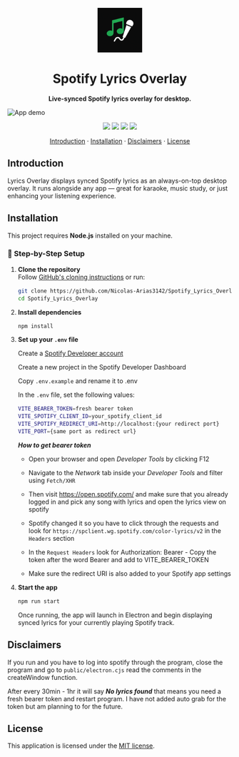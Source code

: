 <p align="center">
  <img src="./src/assets/icon.png" width="100" alt="Lyrics Overlay logo" />
</p>

<h1 align="center">Spotify Lyrics Overlay</h1>
<p align="center"><strong>Live-synced Spotify lyrics overlay for desktop.</strong></p>

![App demo](./demo.gif)

<p align="center">
  <img src="https://img.shields.io/badge/status-beta-yellow" />
  <img src="https://img.shields.io/badge/license-MIT-green" />
  <img src="https://img.shields.io/badge/electron-%5E28.0.0-blue" />
  <img src="https://img.shields.io/badge/react-%5E18.0.0-blue" />
</p>

<p align="center">
  <a href="#introduction">Introduction</a> · 
  <a href="#installation">Installation</a> · 
  <a href="#disclaimers">Disclaimers</a> · 
  <a href="#license">License</a> 
</p>

## Introduction

Lyrics Overlay displays synced Spotify lyrics as an always-on-top desktop overlay. It runs alongside any app — great for karaoke, music study, or just enhancing your listening experience.

## Installation

This project requires **Node.js** installed on your machine.

### 🧩 Step-by-Step Setup

1.  **Clone the repository**  
    Follow [GitHub's cloning instructions](https://docs.github.com/en/repositories/creating-and-managing-repositories/cloning-a-repository) or run:
    ```bash
    git clone https://github.com/Nicolas-Arias3142/Spotify_Lyrics_Overlay.git
    cd Spotify_Lyrics_Overlay
    ```
2.  **Install dependencies**
    ```bash
    npm install
    ```
3.  **Set up your `.env` file**

    Create a [Spotify Developer account](https://developer.spotify.com)

    Create a new project in the Spotify Developer Dashboard

    Copy `.env.example` and rename it to .env

    In the `.env` file, set the following values:

    ```bash
    VITE_BEARER_TOKEN=fresh bearer token
    VITE_SPOTIFY_CLIENT_ID=your_spotify_client_id
    VITE_SPOTIFY_REDIRECT_URI=http://localhost:{your redirect port}
    VITE_PORT={same port as redirect url}
    ```

    **_How to get bearer token_**

    - Open your browser and open _Developer Tools_ by clicking F12
    - Navigate to the _Network_ tab inside your _Developer Tools_ and filter using `Fetch/XHR`
    - Then visit https://open.spotify.com/ and make sure that you already logged in and pick any song with lyrics and open the lyrics view on spotify
    - Spotify changed it so you have to click through the requests and look for `https://spclient.wg.spotify.com/color-lyrics/v2` in the `Headers` section
    - In the `Request Headers` look for Authorization: Bearer - Copy the token after the word Bearer and add to VITE_BEARER_TOKEN

    - Make sure the redirect URI is also added to your Spotify app settings

4.  **Start the app**
    ```bash
    npm run start
    ```
    Once running, the app will launch in Electron and begin displaying synced lyrics for your currently playing Spotify track.

## Disclaimers

If you run and you have to log into spotify through the program, close the program and go to `public/electron.cjs` read the comments in the createWindow function.

After every 30min - 1hr it will say **_*No lyrics found*_** that means you need a fresh bearer token and restart program. I have not added auto grab for the token but am planning to for the future.

## License

This application is licensed under the [MIT license](https://github.com/Nicolas-Arias3142/Spotify_Lyrics_Overlay/blob/main/LICENSE).
